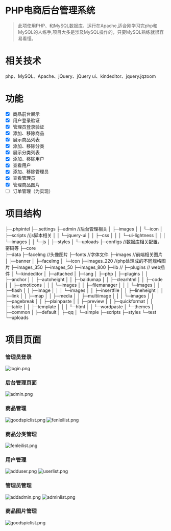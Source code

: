 # PHP电商后台管理系统

> 此项使用PHP、和MySQL数据库，运行在Apache,适合刚学习完php和MySQL的人练手,项目大多是涉及MySQL操作的，只要MySQL熟练就很容易看懂。

# 相关技术
php、MySQL、Apache、jQuery、jQuery ui、kindeditor、jquery.jqzoom

# 功能
- [x] 商品前台展示
- [x] 用户登录验证
- [x] 管理员登录验证
- [x] 添加、移除商品
- [x] 展示商品列表
- [x] 添加、移除分类
- [x] 展示分类列表
- [x] 添加、移除用户
- [x] 查看用户
- [x] 添加、移除管理员
- [x] 查看管理员
- [x] 管理商品图片
- [ ] 订单管理（为实现）

# 项目结构

├─.phpintel
├─.settings
├─admin  //后台管理相关
│  ├─images
│  │  └─icon
│  ├─scripts //js脚本相关
│  │  └─jquery-ui
│  │      ├─css
│  │      │  └─ui-lightness
│  │      │      └─images
│  │      └─js
│  ├─styles
│  └─uploads
├─configs //数据库相关配置，密码等
├─core      
├─data
├─faceImg  //头像图片
├─fonts    //字体文件
├─images    //前端相关图片
│  ├─banner 
│  ├─faceImg
│  └─icon
├─images_220 //php处理成的不同规格图片
├─images_350
├─images_50
├─images_800
├─lib         //
├─plugins     // web插件
│  └─kindeditor
│      ├─attached
│      ├─lang
│      ├─php
│      ├─plugins
│      │  ├─anchor
│      │  ├─autoheight
│      │  ├─baidumap
│      │  ├─clearhtml
│      │  ├─code
│      │  ├─emoticons
│      │  │  └─images
│      │  ├─filemanager
│      │  │  └─images
│      │  ├─flash
│      │  ├─image
│      │  │  └─images
│      │  ├─insertfile
│      │  ├─lineheight
│      │  ├─link
│      │  ├─map
│      │  ├─media
│      │  ├─multiimage
│      │  │  └─images
│      │  ├─pagebreak
│      │  ├─plainpaste
│      │  ├─preview
│      │  ├─quickformat
│      │  ├─table
│      │  ├─template
│      │  │  └─html
│      │  └─wordpaste
│      └─themes
│          ├─common
│          ├─default
│          ├─qq
│          └─simple
├─scripts
├─styles
└─test
    └─uploads


# 项目页面

### 管理员登录
<img src="https://img.alicdn.com/imgextra/i1/690341282/TB2lFxwqB8kpuFjSspeXXc7IpXa_!!690341282.png" alt=" login.png"/>

### 后台管理页面
<img src="https://img.alicdn.com/imgextra/i4/690341282/TB2gLwatt0opuFjSZFxXXaDNVXa_!!690341282.png" alt=" admin.png"/>

### 商品管理
<img src="https://img.alicdn.com/imgextra/i2/690341282/TB266MPqgxlpuFjSszgXXcJdpXa_!!690341282.png" alt=" goodspiclist.png"/>
<img src="https://img.alicdn.com/imgextra/i1/690341282/TB2dXAntC0mpuFjSZPiXXbssVXa_!!690341282.png" alt=" fenleilist.png"/>

### 商品分类管理
<img src="https://img.alicdn.com/imgextra/i1/690341282/TB2dXAntC0mpuFjSZPiXXbssVXa_!!690341282.png" alt=" fenleilist.png"/>

### 用户管理
<img src="https://img.alicdn.com/imgextra/i3/690341282/TB2qy4ZqCJjpuFjy0FdXXXmoFXa_!!690341282.png" alt=" adduser.png"/>
<img src="https://img.alicdn.com/imgextra/i2/690341282/TB2oJZtqhdkpuFjy0FbXXaNnpXa_!!690341282.png" alt=" userlist.png"/>

### 管理员管理
<img src="https://img.alicdn.com/imgextra/i2/690341282/TB2nCk0n5C9MuFjSZFoXXbUzFXa_!!690341282.png" alt=" addadmin.png"/>
<img src="https://img.alicdn.com/imgextra/i2/690341282/TB2n3RvqwJlpuFjSspjXXcT.pXa_!!690341282.png" alt=" adminlist.png"/>

### 商品图片管理
<img src="https://img.alicdn.com/imgextra/i2/690341282/TB266MPqgxlpuFjSszgXXcJdpXa_!!690341282.png" alt=" goodspiclist.png"/>


